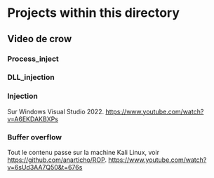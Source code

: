 # Projects within this directory

## Video de crow

### Process_inject
### DLL_injection
### Injection
Sur Windows Visual Studio 2022.
https://www.youtube.com/watch?v=A6EKDAKBXPs

### Buffer overflow
Tout le contenu passe sur la machine Kali Linux, voir https://github.com/anarticho/ROP.
https://www.youtube.com/watch?v=6sUd3AA7Q50&t=676s

